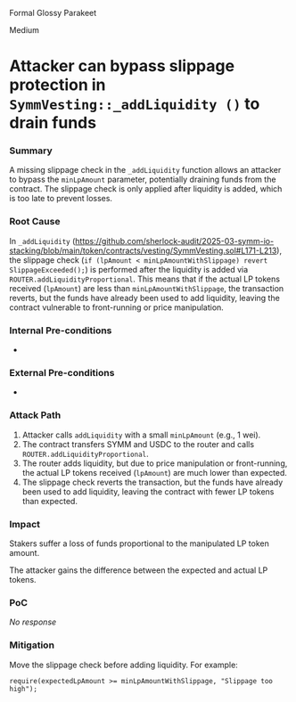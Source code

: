 Formal Glossy Parakeet

Medium

# Attacker can bypass slippage protection in `SymmVesting::_addLiquidity ()`  to drain funds

### Summary

A missing slippage check in the `_addLiquidity` function allows an attacker to bypass the `minLpAmount` parameter, potentially draining funds from the contract. The slippage check is only applied after liquidity is added, which is too late to prevent losses.

### Root Cause

In `_addLiquidity` (https://github.com/sherlock-audit/2025-03-symm-io-stacking/blob/main/token/contracts/vesting/SymmVesting.sol#L171-L213), the slippage check (`if (lpAmount < minLpAmountWithSlippage) revert SlippageExceeded();`) is performed after the liquidity is added via `ROUTER.addLiquidityProportional`. This means that if the actual LP tokens received (`lpAmount`) are less than `minLpAmountWithSlippage`, the transaction reverts, but the funds have already been used to add liquidity, leaving the contract vulnerable to front-running or price manipulation.

### Internal Pre-conditions

-

### External Pre-conditions

-

### Attack Path

1. Attacker calls `addLiquidity` with a small `minLpAmount` (e.g., 1 wei).
2. The contract transfers SYMM and USDC to the router and calls `ROUTER.addLiquidityProportional`.
3. The router adds liquidity, but due to price manipulation or front-running, the actual LP tokens received (`lpAmount`) are much lower than expected.
4. The slippage check reverts the transaction, but the funds have already been used to add liquidity, leaving the contract with fewer LP tokens than expected.

### Impact

Stakers suffer a loss of funds proportional to the manipulated LP token amount.

The attacker gains the difference between the expected and actual LP tokens.

### PoC

_No response_

### Mitigation

Move the slippage check before adding liquidity. For example:
```solidity
require(expectedLpAmount >= minLpAmountWithSlippage, "Slippage too high");
```